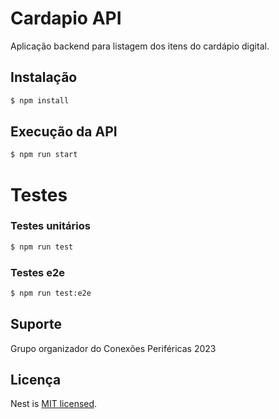 # Cardapio API
Aplicação backend para listagem dos itens do cardápio digital.

## Instalação

```bash
$ npm install
```

## Execução da API

```bash
$ npm run start
```

# Testes

### Testes unitários
```bash
$ npm run test
```

### Testes e2e
```bash
$ npm run test:e2e
```

## Suporte
Grupo organizador do Conexões Periféricas 2023

## Licença
Nest is [MIT licensed](LICENSE).
